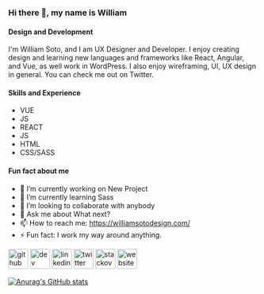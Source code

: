 ### Hi there 👋, my name is William

#### Design and Development

I'm William Soto, and I am UX Designer and Developer. I enjoy creating design and learning new languages and frameworks like React, Angular, and Vue, as well work in WordPress. I also enjoy wireframing, UI, UX design in general. You can check me out on Twitter.



#### Skills and Experience

* VUE
* JS
* REACT
* JS
* HTML
* CSS/SASS


#### Fun fact about me

- 🔭 I’m currently working on New Project
- 🌱 I’m currently learning Sass 
- 👯 I’m looking to collaborate with anybody
- 💬 Ask me about What next?
- 📫 How to reach me: https://williamsotodesign.com/ 
- ⚡ Fun fact: I work my way around anything.


[<img src='https://cdn.jsdelivr.net/npm/simple-icons@3.0.1/icons/github.svg' alt='github' height='40'>](https://github.com/https://github.com/williamdesing)  [<img src='https://cdn.jsdelivr.net/npm/simple-icons@3.0.1/icons/dev-dot-to.svg' alt='dev' height='40'>](https://dev.to/https://dev.to/williamdesign)  [<img src='https://cdn.jsdelivr.net/npm/simple-icons@3.0.1/icons/linkedin.svg' alt='linkedin' height='40'>](https://www.linkedin.com/in/https://www.linkedin.com/in/williamdesing//)  [<img src='https://cdn.jsdelivr.net/npm/simple-icons@3.0.1/icons/twitter.svg' alt='twitter' height='40'>](https://twitter.com/https://twitter.com/william_desing)  [<img src='https://cdn.jsdelivr.net/npm/simple-icons@3.0.1/icons/stackoverflow.svg' alt='stackoverflow' height='40'>](https://stackoverflow.com/users/https://stackoverflow.com/users/16811718/williamsotodesign)  [<img src='https://cdn.jsdelivr.net/npm/simple-icons@3.0.1/icons/icloud.svg' alt='website' height='40'>](https://williamsotodesign.com/)  




[![Anurag's GitHub stats](https://github-readme-stats.vercel.app/api?username=williamdesing)](https://github.com/anuraghazra/github-readme-stats)

